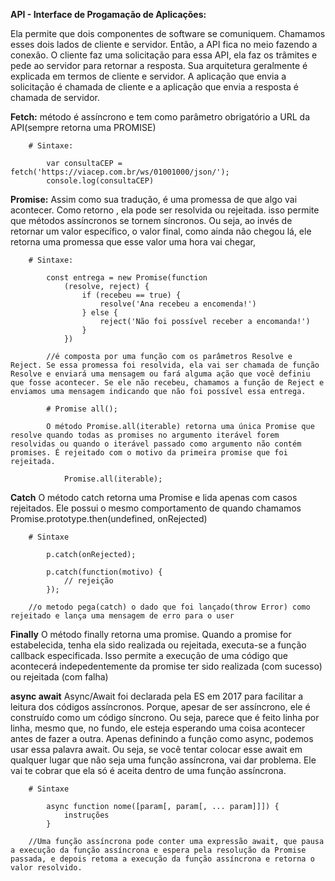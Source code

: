 **API - Interface de Progamação de Aplicações:**

Ela permite que dois componentes de software se comuniquem. Chamamos esses dois lados de cliente e servidor. Então, a API fica no meio fazendo a conexão. O cliente faz uma solicitação para essa API, ela faz os trâmites e pede ao servidor para retornar a resposta. Sua arquitetura geralmente é explicada em termos de cliente e servidor. A aplicação que envia a solicitação é chamada de cliente e a aplicação que envia a resposta é chamada de servidor.

**Fetch:**
método é assíncrono e tem como parâmetro obrigatório a URL da API(sempre retorna uma PROMISE)

        # Sintaxe:

            var consultaCEP = fetch('https://viacep.com.br/ws/01001000/json/');
            console.log(consultaCEP)

**Promise:** 
Assim como sua tradução, é uma promessa de que algo vai acontecer. Como retorno , ela pode ser resolvida ou rejeitada. isso permite que métodos assíncronos se tornem síncronos. Ou seja, ao invés de retornar um valor específico, o valor final, como ainda não chegou lá, ele retorna uma promessa que esse valor uma hora vai chegar,
        
        # Sintaxe:

            const entrega = new Promise(function
                (resolve, reject) {
                    if (recebeu == true) {
                        resolve('Ana recebeu a encomenda!')
                    } else {
                        reject('Não foi possível receber a encomanda!')
                    }
                })

            //é composta por uma função com os parâmetros Resolve e Reject. Se essa promessa foi resolvida, ela vai ser chamada de função Resolve e enviará uma mensagem ou fará alguma ação que você definiu que fosse acontecer. Se ele não recebeu, chamamos a função de Reject e enviamos uma mensagem indicando que não foi possível essa entrega.

            # Promise all();

            O método Promise.all(iterable) retorna uma única Promise que resolve quando todas as promises no argumento iterável forem resolvidas ou quando o iterável passado como argumento não contém promises. É rejeitado com o motivo da primeira promise que foi rejeitada.

                Promise.all(iterable);


**Catch**
O método catch retorna uma Promise e lida apenas com casos rejeitados. Ele possui o mesmo comportamento de quando chamamos Promise.prototype.then(undefined, onRejected)

        # Sintaxe
            
            p.catch(onRejected);

            p.catch(function(motivo) {
                // rejeição
            });

        //o metodo pega(catch) o dado que foi lançado(throw Error) como rejeitado e lança uma mensagem de erro para o user

**Finally**
O método finally retorna uma promise. Quando a promise for estabelecida, tenha ela sido realizada ou rejeitada, executa-se a função callback especificada. Isso permite a execução de uma código que acontecerá indepedentemente da promise ter sido realizada (com sucesso) ou rejeitada (com falha)

**async await**
Async/Await foi declarada pela ES em 2017 para facilitar a leitura dos códigos assíncronos. Porque, apesar de ser assíncrono, ele é construído como um código síncrono. Ou seja, parece que é feito linha por linha, mesmo que, no fundo, ele esteja esperando uma coisa acontecer antes de fazer a outra. Apenas definindo a função como async, podemos usar essa palavra await. Ou seja, se você tentar colocar esse await em qualquer lugar que não seja uma função assíncrona, vai dar problema. Ele vai te cobrar que ela só é aceita dentro de uma função assíncrona.

        # Sintaxe

            async function nome([param[, param[, ... param]]]) {
                instruções
            }

        //Uma função assíncrona pode conter uma expressão await, que pausa a execução da função assíncrona e espera pela resolução da Promise passada, e depois retoma a execução da função assíncrona e retorna o valor resolvido.